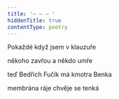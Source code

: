 ```yaml
---
title: '– – – '
hiddenTitle: true
contentType: poetry
---
```


<section>

Pokaždé když jsem v klauzuře

někoho zavřou a někdo umře

teď Bedřich Fučík má kmotra Benka

membrána ráje chvěje se tenká

</section>
